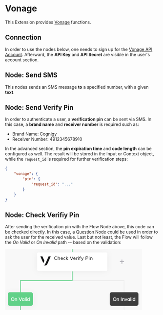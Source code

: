 # Vonage

This Extension provides [Vonage](https://vonage.com) functions.

## Connection

In order to use the nodes below, one needs to sign up for the [Vonage API Account](https://dashboard.nexmo.com/). Afterward, the **API Key** and **API Secret** are visible in the user's account section.


## Node: Send SMS

This nodes sends an SMS message **to** a specified number, with a given **text**.

## Node: Send Verify Pin

In order to authenticate a user, a **verification pin** can be sent via SMS. In this case, a **brand name** and **receiver number** is required such as:

- Brand Name: Cognigy
- Receiver Number: 4912345678910

In the advanced section, the **pin expiration time** and **code length** can be configured as well. The result will be stored in the Input or Context object, while the `request_id` is required for further verification steps:

```json
{
    "vonage": {
        "pin": {
            "request_id": "..."
        }
    }
}
```

## Node: Check Verifiy Pin

After sending the verification pin with the Flow Node above, this code can be checked directly. In this case, a [Question Node](https://docs.cognigy.com/docs/question) could be used in order to ask the user for the received value. Last but not least, the Flow will follow the *On Valid* or *On Invalid* path -- based on the validation:

![Example Flow](./docs/checkVerifyPinExample.PNG)
